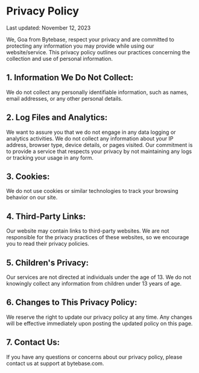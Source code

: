 # Privacy Policy

Last updated: November 12, 2023

We, Goa from Bytebase, respect your privacy and are committed to protecting any information you may provide while using our website/service. This privacy policy outlines our practices concerning the collection and use of personal information.

## 1. Information We Do Not Collect:

We do not collect any personally identifiable information, such as names, email addresses, or any other personal details.

## 2. Log Files and Analytics:

We want to assure you that we do not engage in any data logging or analytics activities. We do not collect any information about your IP address, browser type, device details, or pages visited. Our commitment is to provide a service that respects your privacy by not maintaining any logs or tracking your usage in any form.

## 3. Cookies:

We do not use cookies or similar technologies to track your browsing behavior on our site.

## 4. Third-Party Links:

Our website may contain links to third-party websites. We are not responsible for the privacy practices of these websites, so we encourage you to read their privacy policies.

## 5. Children's Privacy:

Our services are not directed at individuals under the age of 13. We do not knowingly collect any information from children under 13 years of age.

## 6. Changes to This Privacy Policy:

We reserve the right to update our privacy policy at any time. Any changes will be effective immediately upon posting the updated policy on this page.

## 7. Contact Us:

If you have any questions or concerns about our privacy policy, please contact us at support at bytebase.com.
